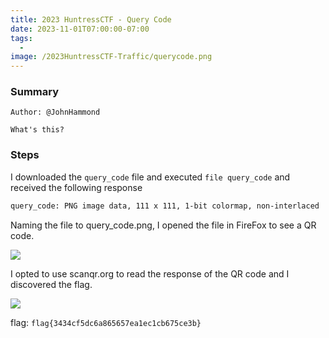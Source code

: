 ```yaml
---
title: 2023 HuntressCTF - Query Code
date: 2023-11-01T07:00:00-07:00
tags:
  - 
image: /2023HuntressCTF-Traffic/querycode.png
---
```


### Summary
```
Author: @JohnHammond

What's this?

```

### Steps

I downloaded the ```query_code``` file and executed ```file query_code``` and received the following response 
```bash
query_code: PNG image data, 111 x 111, 1-bit colormap, non-interlaced
```

Naming the file to query_code.png, I opened the file in FireFox to see a QR code.

![](/2023-HuntressCTF/qrcode.png)

I opted to use scanqr.org to read the response of the QR code and I discovered the flag.

![](/2023-HuntressCTF/querycodeflag.png)

flag: ```flag{3434cf5dc6a865657ea1ec1cb675ce3b}```